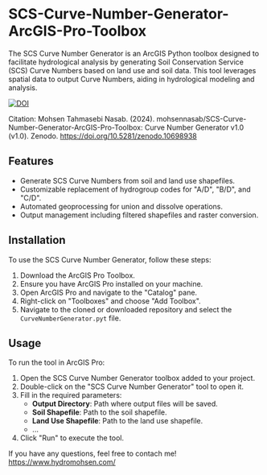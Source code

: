 # SCS-Curve-Number-Generator-ArcGIS-Pro-Toolbox

The SCS Curve Number Generator is an ArcGIS Python toolbox designed to facilitate hydrological analysis by generating Soil Conservation Service (SCS) Curve Numbers based on land use and soil data. This tool leverages spatial data to output Curve Numbers, aiding in hydrological modeling and analysis.


[![DOI](https://zenodo.org/badge/762422393.svg)](https://zenodo.org/doi/10.5281/zenodo.10698937)

Citation: 
Mohsen Tahmasebi Nasab. (2024). mohsennasab/SCS-Curve-Number-Generator-ArcGIS-Pro-Toolbox: Curve Number Generator v1.0 (v1.0). Zenodo. https://doi.org/10.5281/zenodo.10698938


## Features

- Generate SCS Curve Numbers from soil and land use shapefiles.
- Customizable replacement of hydrogroup codes for "A/D", "B/D", and "C/D".
- Automated geoprocessing for union and dissolve operations.
- Output management including filtered shapefiles and raster conversion.

## Installation

To use the SCS Curve Number Generator, follow these steps:

1. Download the ArcGIS Pro Toolbox.
2. Ensure you have ArcGIS Pro installed on your machine.
3. Open ArcGIS Pro and navigate to the "Catalog" pane.
4. Right-click on "Toolboxes" and choose "Add Toolbox".
5. Navigate to the cloned or downloaded repository and select the `CurveNumberGenerator.pyt` file.

## Usage

To run the tool in ArcGIS Pro:

1. Open the SCS Curve Number Generator toolbox added to your project.
2. Double-click on the "SCS Curve Number Generator" tool to open it.
3. Fill in the required parameters:
    - **Output Directory**: Path where output files will be saved.
    - **Soil Shapefile**: Path to the soil shapefile.
    - **Land Use Shapefile**: Path to the land use shapefile.
    - ... 
4. Click "Run" to execute the tool.


If you have any questions, feel free to contach me! https://www.hydromohsen.com/ 
